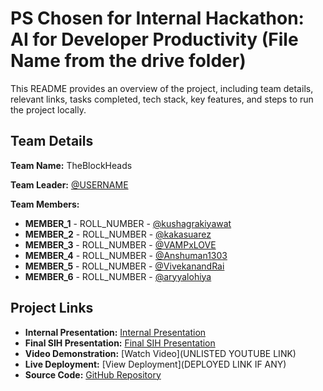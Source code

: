# PS Chosen for Internal Hackathon: AI for Developer Productivity (File Name from the drive folder)

This README provides an overview of the project, including team details, relevant links, tasks completed, tech stack, key features, and steps to run the project locally.

## Team Details

**Team Name:** TheBlockHeads

**Team Leader:** [@USERNAME](https://github.com/kushagrakiyawat)

**Team Members:**

- **MEMBER_1** - ROLL_NUMBER - [@kushagrakiyawat](https://github.com/kushagrakiyawat)
- **MEMBER_2** - ROLL_NUMBER - [@kakasuarez](https://github.com/kakasuarez)
- **MEMBER_3** - ROLL_NUMBER - [@VAMPxLOVE](https://github.com/VAMPxLOVE)
- **MEMBER_4** - ROLL_NUMBER - [@Anshuman1303](https://github.com/Anshuman1303)
- **MEMBER_5** - ROLL_NUMBER - [@VivekanandRai](https://github.com/VivekanandRai)
- **MEMBER_6** - ROLL_NUMBER - [@aryyalohiya](https://github.com/aryyalohiya)

## Project Links

- **Internal Presentation:** [Internal Presentation](https://github.com/kushagrakiyawat/SIH_INTERNAL_ROUND_1_TheBlockHeads/blob/main/files/Internal_PPT_TheBlockHeads.pdf)
- **Final SIH Presentation:** [Final SIH Presentation](https://github.com/kushagrakiyawat/SIH_INTERNAL_ROUND_1_TheBlockHeads/blob/main/files/SIH_PPT_TheBlockHeads.pdf)
- **Video Demonstration:** [Watch Video](UNLISTED YOUTUBE LINK)
- **Live Deployment:** [View Deployment](DEPLOYED LINK IF ANY)
- **Source Code:** [GitHub Repository](https://github.com/kushagrakiyawat/SIH_INTERNAL_ROUND_1_TheBlockHeads/tree/main/code)

